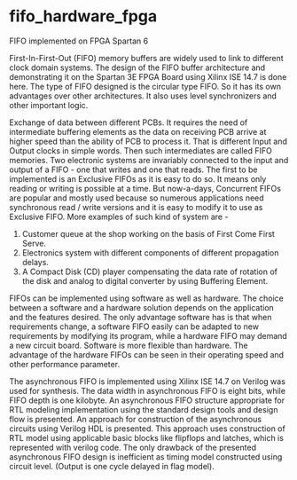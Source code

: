 # fifo_hardware_fpga
FIFO implemented on FPGA Spartan 6

First-In-First-Out (FIFO) memory buffers are widely used to link to different clock domain
systems. The design of the FIFO buffer architecture and demonstrating it on the Spartan 3E
FPGA Board using Xilinx ISE 14.7 is done here. The type of FIFO designed is the circular
type FIFO. So it has its own advantages over other architectures. It also uses level
synchronizers and other important logic.

Exchange of data between different PCBs. It requires the need of intermediate buffering
elements as the data on receiving PCB arrive at higher speed than the ability of PCB to process
it. That is different Input and Output clocks in simple words. Then such intermediates are called
FIFO memories.
Two electronic systems are invariably connected to the input and output of a FIFO - one
that writes and one that reads. The first to be implemented is an Exclusive FIFOs as it is
easy to do so. It means only reading or writing is possible at a time. But now-a-days,
Concurrent FIFOs are popular and mostly used because so numerous applications need
synchronous read / write versions and it is easy to modify it to use as Exclusive FIFO.
More examples of such kind of system are -
1. Customer queue at the shop working on the basis of First Come First Serve.
2. Electronics system with different components of different propagation delays.
3. A Compact Disk (CD) player compensating the data rate of rotation of the disk and analog
to digital converter by using Buffering Element.

FIFOs can be implemented using software as well as hardware. The choice between a software
and a hardware solution depends on the application and the features desired. The only
advantage software has is that when requirements change, a software FIFO easily can be
adapted to new requirements by modifying its program, while a hardware FIFO may demand
a new circuit board. Software is more flexible than hardware. The advantage of the hardware
FIFOs can be seen in their operating speed and other performance parameter.

The asynchronous FIFO is implemented using Xilinx ISE 14.7 on Verilog was used for
synthesis. The data width in asynchronous FIFO is eight bits, while FIFO depth is one
kilobyte.
An asynchronous FIFO structure appropriate for RTL modeling implementation using
the standard design tools and design flow is presented. An approach for construction of
the asynchronous circuits using Verilog HDL is presented. This approach uses
construction of RTL model using applicable basic blocks like flipflops and latches,
which is represented with verilog code.
The only drawback of the presented asynchronous FIFO design is inefficient as timing
model constructed using circuit level. (Output is one cycle delayed in flag model).

